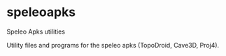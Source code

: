 # speleoapks
Speleo Apks utilities

Utility files and programs for the speleo apks (TopoDroid, Cave3D, Proj4).
